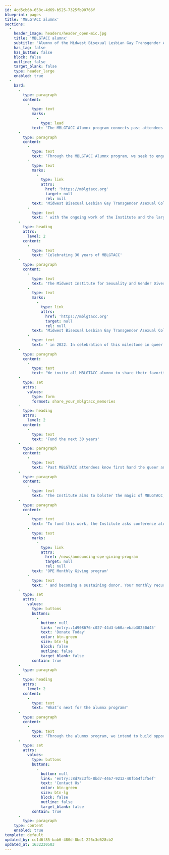 ```yaml
---
id: 4cd5cb6b-658c-4d69-b525-7325fb90766f
blueprint: pages
title: 'MBLGTACC alumnx'
sections:
  -
    header_image: headers/header_open-mic.jpg
    title: 'MBLGTACC alumnx'
    subtitle: 'Alumnx of the Midwest Bisexual Lesbian Gay Transgender Asexual College Conference'
    has_tag: false
    has_button: false
    block: false
    outline: false
    target_blank: false
    type: header_large
    enabled: true
  -
    bard:
      -
        type: paragraph
        content:
          -
            type: text
            marks:
              -
                type: lead
            text: 'The MBLGTACC Alumnx program connects past attendees to facilitate relationship and coalition building across the region and provide opportunities to continue the conversations started at the conference.'
      -
        type: paragraph
        content:
          -
            type: text
            text: 'Through the MBLGTACC Alumnx program, we seek to engage current and former students, higher education professionals, and community members who have previously attended the '
          -
            type: text
            marks:
              -
                type: link
                attrs:
                  href: 'https://mblgtacc.org'
                  target: null
                  rel: null
            text: 'Midwest Bisexual Lesbian Gay Transgender Asexual College Conference'
          -
            type: text
            text: ' with the ongoing work of the Institute and the larger queer and trans movement across the Midwest. The program promotes intergenerational strategy and story sharing, enabling future movement leaders to understand past tactics and emerging tactics to be widely shared across generations.'
      -
        type: heading
        attrs:
          level: 2
        content:
          -
            type: text
            text: 'Celebrating 30 years of MBLGTACC'
      -
        type: paragraph
        content:
          -
            type: text
            text: 'The Midwest Institute for Sexuality and Gender Diversity looks forward to the 30th annual '
          -
            type: text
            marks:
              -
                type: link
                attrs:
                  href: 'https://mblgtacc.org'
                  target: null
                  rel: null
            text: 'Midwest Bisexual Lesbian Gay Transgender Asexual College Conference'
          -
            type: text
            text: ' in 2022. In celebration of this milestone in queer and trans community building, education, and empowerment, we are gathering stories, reflections, and memories of MBLGTACC across its three-decade history.'
      -
        type: paragraph
        content:
          -
            type: text
            text: 'We invite all MBLGTACC alumnx to share their favorite memories, stories, and photos to be compiled in a mixed-media celebration. Your memories may be shared leading up to and during the 30th annual MBLGTACC.'
      -
        type: set
        attrs:
          values:
            type: form
            formset: share_your_mblgtacc_memories
      -
        type: heading
        attrs:
          level: 2
        content:
          -
            type: text
            text: 'Fund the next 30 years'
      -
        type: paragraph
        content:
          -
            type: text
            text: 'Past MBLGTACC attendees know first hand the queer and trans joy experienced at the annual conference. The community and coalitions built at MBLGTACC have the power to transform the region and create a future where all queer and trans people are embraced and affirmed.'
      -
        type: paragraph
        content:
          -
            type: text
            text: 'The Institute aims to bolster the magic of MBLGTACC, capture the skills and knowledge promoted during the conference, and amplify it to those who may have limited access to the conference, college, and/or queer and trans spaces.'
      -
        type: paragraph
        content:
          -
            type: text
            text: 'To fund this work, the Institute asks conference alumnx to endow the next 30 years of MBLGTACC and Institute programs by joining the '
          -
            type: text
            marks:
              -
                type: link
                attrs:
                  href: /news/announcing-ope-giving-program
                  target: null
                  rel: null
            text: 'OPE Monthly Giving program'
          -
            type: text
            text: ' and becoming a sustaining donor. Your monthly recurring donation will help position the Institute and MBLGTACC to continue providing transformative experiences for queer and trans students for decades to come.'
      -
        type: set
        attrs:
          values:
            type: buttons
            buttons:
              -
                button: null
                link: 'entry::1d908676-c027-44d3-b60a-ebab30250d45'
                text: 'Donate Today'
                color: btn-green
                size: btn-lg
                block: false
                outline: false
                target_blank: false
            contain: true
      -
        type: paragraph
      -
        type: heading
        attrs:
          level: 2
        content:
          -
            type: text
            text: 'What’s next for the alumnx program?'
      -
        type: paragraph
        content:
          -
            type: text
            text: 'Through the alumnx program, we intend to build opportunities to strengthen relationships formed through Institute programs and connect queer and trans people across generations. Let us know your ideas about the next steps of the program.'
      -
        type: set
        attrs:
          values:
            type: buttons
            buttons:
              -
                button: null
                link: 'entry::8d78c3fb-8bd7-4467-9212-40fb54fcf5ef'
                text: 'Contact Us'
                color: btn-green
                size: btn-lg
                block: false
                outline: false
                target_blank: false
            contain: true
      -
        type: paragraph
    type: content
    enabled: true
template: default
updated_by: cc1d6f85-bab6-480d-8bd1-226c3d628cb2
updated_at: 1632230503
---
```

